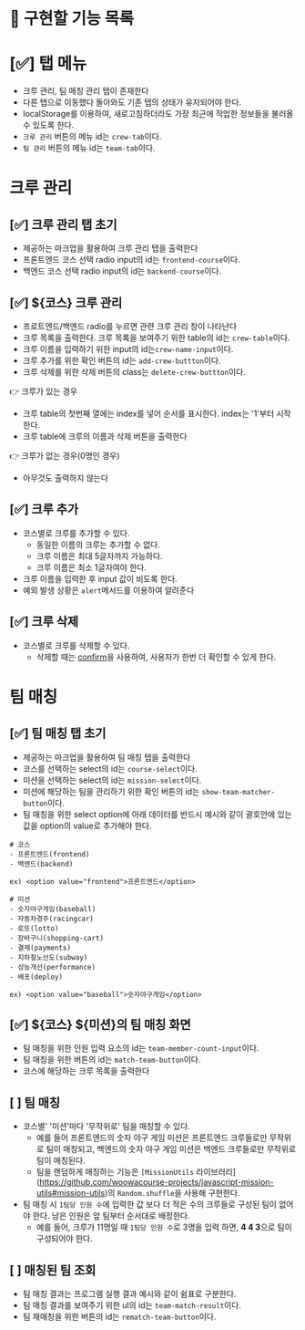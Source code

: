 # 📃 **구현할 기능 목록**

# [✅] 탭 메뉴

- 크루 관리, 팀 매칭 관리 탭이 존재한다
- 다른 탭으로 이동했다 돌아와도 기존 탭의 상태가 유지되어야 한다.
- localStorage를 이용하여, 새로고침하더라도 가장 최근에 작업한 정보들을 불러올 수 있도록 한다.
- `크루 관리` 버튼의 메뉴 id는 `crew-tab`이다.
- `팀 관리` 버튼의 메뉴 id는 `team-tab`이다.

# 크루 관리

## [✅] 크루 관리 탭 초기

- 제공하는 마크업을 활용하여 크루 관리 탭을 출력한다
- 프론트엔드 코스 선택 radio input의 id는 `frontend-course`이다.
- 백엔드 코스 선택 radio input의 id는 `backend-course`이다.

## [✅] ${코스} 크루 관리

- 프로트엔드/백엔드 radio를 누르면 관련 크루 관리 창이 나타난다
- 크루 목록을 출력한다. 크루 목록을 보여주기 위한 table의 id는 `crew-table`이다.
- 크루 이름을 입력하기 위한 input의 id는`crew-name-input`이다.
- 크루 추가를 위한 확인 버튼의 id는 `add-crew-buttton`이다.
- 크루 삭제를 위한 삭제 버튼의 class는 `delete-crew-buttton`이다.

👉 크루가 있는 경우

- 크루 table의 첫번째 열에는 index를 넣어 순서를 표시한다. index는 '1'부터 시작한다.
- 크루 table에 크루의 이름과 삭제 버튼을 출력한다

👉 크루가 없는 경우(0명인 경우)

- 아무것도 출력하지 않는다

## [✅] 크루 추가

- 코스별로 크루를 추가할 수 있다.
  - 동일한 이름의 크루는 추가할 수 없다.
  - 크루 이름은 최대 5글자까지 가능하다.
  - 크루 이름은 최소 1글자여야 한다.
- 크루 이름을 입력한 후 input 값이 비도록 한다.
- 예외 발생 상황은 `alert`메서드를 이용하여 알려준다

## [✅] 크루 삭제

- 코스별로 크루를 삭제할 수 있다.
  - 삭제할 때는 [confirm](https://developer.mozilla.org/ko/docs/Web/API/Window/confirm)을 사용하여, 사용자가 한번 더 확인할 수 있게 한다.

# 팀 매칭

## [✅] 팀 매칭 탭 초기

- 제공하는 마크업을 활용하여 팀 매칭 탭을 출력한다
- 코스를 선택하는 select의 id는 `course-select`이다.
- 미션을 선택하는 select의 id는 `mission-select`이다.
- 미션에 해당하는 팀을 관리하기 위한 확인 버튼의 id는 `show-team-matcher-button`이다.
- 팀 매칭을 위한 select option에 아래 데이터를 반드시 예시와 같이 괄호안에 있는 값을 option의 value로 추가해야 한다.

```
# 코스
- 프론트엔드(frontend)
- 백엔드(backend)

ex) <option value="frontend">프론트엔드</option>

# 미션
- 숫자야구게임(baseball)
- 자동차경주(racingcar)
- 로또(lotto)
- 장바구니(shopping-cart)
- 결제(payments)
- 지하철노선도(subway)
- 성능개선(performance)
- 배포(deploy)

ex) <option value="baseball">숫자야구게임</option>
```

## [✅] ${코스} ${미션}의 팀 매칭 화면

- 팀 매칭을 위한 인원 입력 요소의 id는 `team-member-count-input`이다.
- 팀 매칭을 위한 버튼의 id는 `match-team-button`이다.
- 코스에 해당하는 크루 목록을 출력한다

## [ ] 팀 매칭

- 코스별' '미션'마다 '무작위로' 팀을 매칭할 수 있다.
  - 예를 들어 프론트엔드의 숫자 야구 게임 미션은 프론트엔드 크루들로만 무작위로 팀이 매칭되고, 백엔드의 숫자 야구 게임 미션은 백엔드 크루들로만 무작위로 팀이 매칭된다.
  - 팀을 랜덤하게 매칭하는 기능은 `[MissionUtils` 라이브러리](https://github.com/woowacourse-projects/javascript-mission-utils#mission-utils)의 `Random.shuffle`을 사용해 구현한다.
- 팀 매칭 시 `1팀당 인원 수`에 입력한 값 보다 더 적은 수의 크루들로 구성된 팀이 없어야 한다. 남은 인원은 앞 팀부터 순서대로 배정한다.
  - 예를 들어, 크루가 11명일 때 `1팀당 인원 수`로 3명을 입력 하면, **4 4 3**으로 팀이 구성되어야 한다.

## [ ] 매칭된 팀 조회

- 팀 매칭 결과는 프로그램 실행 결과 예시와 같이 쉼표로 구분한다.
- 팀 매칭 결과를 보여주기 위한 ul의 id는 `team-match-result`이다.
- 팀 재매칭을 위한 버튼의 id는 `rematch-team-button`이다.
